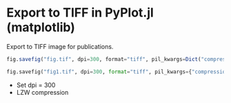 # Export to TIFF in PyPlot.jl (matplotlib)


Export to TIFF image for publications.

```julia
fig.savefig("fig.tif", dpi=300, format="tiff", pil_kwargs=Dict("compression" => "tiff_lzw"))
```

```python
fig.savefig("fig1.tif", dpi=300, format="tiff", pil_kwargs={"compression" : "tiff_lzw"})
```

<!--more-->

- Set dpi = 300
- LZW compression


